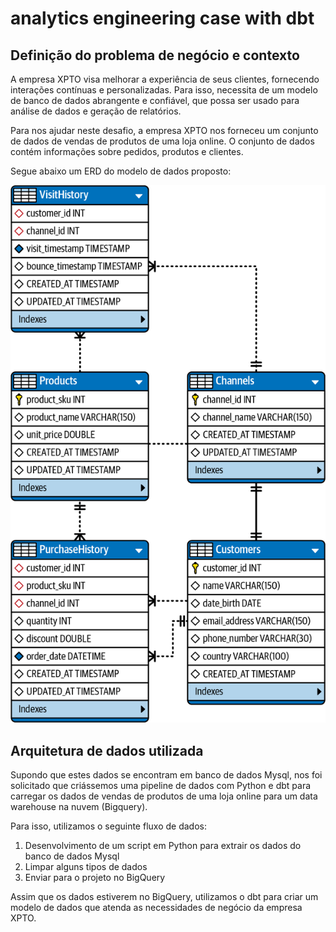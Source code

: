 # analytics engineering case with dbt

## Definição do problema de negócio e contexto

A empresa XPTO visa melhorar a experiência de seus clientes, fornecendo interações contínuas e personalizadas. Para isso, necessita de um modelo de banco de dados abrangente e confiável, que possa ser usado para análise de dados e geração de relatórios.

Para nos ajudar neste desafio, a empresa XPTO nos forneceu um conjunto de dados de vendas de produtos de uma loja online. O conjunto de dados contém informações sobre pedidos, produtos e clientes.

Segue abaixo um ERD do modelo de dados proposto:

![ERD](src/image.png)

## Arquitetura de dados utilizada

Supondo que estes dados se encontram em banco de dados Mysql, nos foi solicitado que criássemos uma pipeline de dados com Python e dbt para carregar os dados de vendas de produtos de uma loja online para um data warehouse na nuvem (Bigquery).

Para isso, utilizamos o seguinte fluxo de dados:

 1. Desenvolvimento de um script em Python para extrair os dados do banco de dados Mysql
 2. Limpar alguns tipos de dados
 3. Enviar para o projeto no BigQuery

Assim que os dados estiverem no BigQuery, utilizamos o dbt para criar um modelo de dados que atenda as necessidades de negócio da empresa XPTO.

